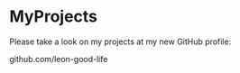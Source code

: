 # MyProjects

Please take a look on my projects at my new GitHub profile:

github.com/leon-good-life
